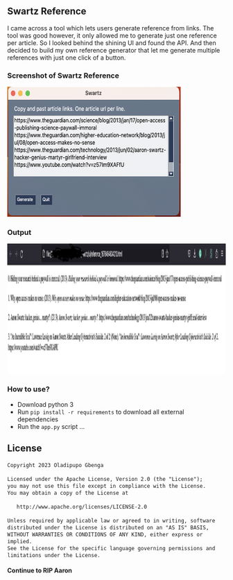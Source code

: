 ## Swartz Reference

I came across a tool which lets users generate reference from links. The tool was good however, it only allowed me to generate just one reference per article. So I looked behind the shining UI and found the API. And then decided to build my own reference generator that let me generate multiple references with just one click of a button.
### Screenshot of Swartz Reference
<img src="/screenshots/swartz_window.png" width="400px" height="300px"/>

### Output
<img src="/screenshots/output.png" width="800px" height="300px"/>

### How to use?
- Download python 3
- Run `pip install -r requirements` to download all external dependencies
- Run the `app.py` script
...

License
-------

    Copyright 2023 Oladipupo Gbenga

    Licensed under the Apache License, Version 2.0 (the "License");
    you may not use this file except in compliance with the License.
    You may obtain a copy of the License at

       http://www.apache.org/licenses/LICENSE-2.0

    Unless required by applicable law or agreed to in writing, software
    distributed under the License is distributed on an "AS IS" BASIS,
    WITHOUT WARRANTIES OR CONDITIONS OF ANY KIND, either express or implied.
    See the License for the specific language governing permissions and
    limitations under the License.

#### Continue to RIP Aaron